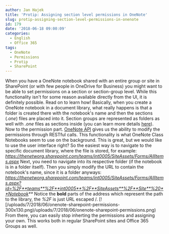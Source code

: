```yaml
---
author: Jan Hajek
title: 'Protip: Assigning section level permissions in OneNote'
slug: protip-assigning-section-level-permissions-in-onenote
id: 179
date: '2018-06-18 09:00:09'
categories:
  - English
  - Office 365
tags:
  - OneNote
  - Permissions
  - Protip
  - SharePoint
---
```


When you have a OneNote notebook shared with an entire group or site in SharePoint (or with few people in OneDrive for Business) you might want to be able to set permissions on a section or section-group level. While this functionality isn't for some reason available directly from the UI, it is definitely possible. Read on to learn how! Basically, when you create a OneNote notebook in a document library, what really happens is that a folder is created there with the notebook's name and then the sections (_.one_) files are placed into it. Section groups are represented as folders as well with _.one_ files as sections inside (you can learn more details [here](http://itgroove.net/oh365eh/2014/05/13/onenote-notebook-files-folders-work/)). Now to the permission part. [OneNote API](https://msdn.microsoft.com/en-us/office/office365/howto/onenote-manage-perms) gives us the ability to modify the permissions through RESTful calls. This functionality is what OneNote Class Notebooks seem to use on the background. This is great, but we would like to use the user interface right? So the easiest way is to navigate to the specific document library, where the file is stored, for example: _https://thenetworg.sharepoint.com/teams/int0005/SiteAssets/Forms/AllItems.aspx_ Next, you need to navigate into its respective folder (if the notebook is in a folder itself). Then you simply modify the URL to contain the notebook's name, since it is a folder anyways: _https://thenetworg.sharepoint.com/teams/int0005/SiteAssets/Forms/AllItems.aspx?id=%2F**teams**%2F**int0005**%2F**SiteAssets**%2F**Site**%20**Notebook**_ Notice the **bold** parts of the address which represent the path to the library, the _%2F_ is just URL escaped /. [![/uploads/7/2018/06/onenote-sharepoint-permissions-300x130.png)/uploads/7/2018/06/onenote-sharepoint-permissions.png) From there, you can easily stop inherting the permissions and assigning your own. This works both in regular SharePoint sites and Office 365 Groups as well.